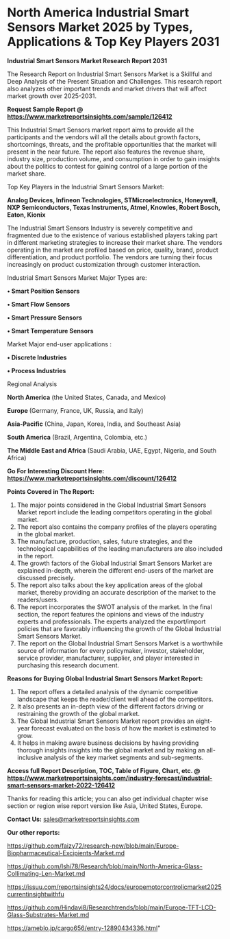# North America Industrial Smart Sensors Market 2025 by Types, Applications & Top Key Players 2031

<strong>Industrial Smart Sensors Market Research Report 2031</strong>

The Research Report on Industrial Smart Sensors Market is a Skillful and Deep Analysis of the Present Situation and Challenges. This research report also analyzes other important trends and market drivers that will affect market growth over 2025-2031.

<strong>Request Sample Report @ <a href=https://www.marketreportsinsights.com/sample/126412>https://www.marketreportsinsights.com/sample/126412</a></strong>

This Industrial Smart Sensors market report aims to provide all the participants and the vendors will all the details about growth factors, shortcomings, threats, and the profitable opportunities that the market will present in the near future. The report also features the revenue share, industry size, production volume, and consumption in order to gain insights about the politics to contest for gaining control of a large portion of the market share.

Top Key Players in the Industrial Smart Sensors Market:

<strong>Analog Devices, Infineon Technologies, STMicroelectronics, Honeywell, NXP Semiconductors, Texas Instruments, Atmel, Knowles, Robert Bosch, Eaton, Kionix</strong>

The Industrial Smart Sensors Industry is severely competitive and fragmented due to the existence of various established players taking part in different marketing strategies to increase their market share. The vendors operating in the market are profiled based on price, quality, brand, product differentiation, and product portfolio. The vendors are turning their focus increasingly on product customization through customer interaction.

Industrial Smart Sensors Market Major Types are:

<strong>• Smart Position Sensors

• Smart Flow Sensors

• Smart Pressure Sensors

• Smart Temperature Sensors</strong>

Market Major end-user applications :

<strong>• Discrete Industries

• Process Industries</strong>

Regional Analysis

</u><strong><b>North America</b></strong> (the United States, Canada, and Mexico)

<strong><b>Europe </b></strong>(Germany, France, UK, Russia, and Italy)

<strong><b>Asia-Pacific</b></strong> (China, Japan, Korea, India, and Southeast Asia)

<strong><b>South America</b></strong> (Brazil, Argentina, Colombia, etc.)

<strong><b>The Middle East and Africa</b></strong> (Saudi Arabia, UAE, Egypt, Nigeria, and South Africa)

<strong>Go For Interesting Discount Here: <a href=https://www.marketreportsinsights.com/discount/126412>https://www.marketreportsinsights.com/discount/126412</a></strong>

<strong>Points Covered in The Report:</strong>
<ol>
  <li>The major points considered in the Global Industrial Smart Sensors Market report include the leading competitors operating in the global market.</li>
  <li>The report also contains the company profiles of the players operating in the global market.</li>
  <li>The manufacture, production, sales, future strategies, and the technological capabilities of the leading manufacturers are also included in the report.</li>
  <li>The growth factors of the Global Industrial Smart Sensors Market are explained in-depth, wherein the different end-users of the market are discussed precisely.</li>
  <li>The report also talks about the key application areas of the global market, thereby providing an accurate description of the market to the readers/users.</li>
  <li>The report incorporates the SWOT analysis of the market. In the final section, the report features the opinions and views of the industry experts and professionals. The experts analyzed the export/import policies that are favorably influencing the growth of the Global Industrial Smart Sensors Market.</li>
  <li>The report on the Global Industrial Smart Sensors Market is a worthwhile source of information for every policymaker, investor, stakeholder, service provider, manufacturer, supplier, and player interested in purchasing this research document.</li>
</ol>
<strong>Reasons for Buying Global Industrial Smart Sensors Market Report:</strong>

<ol>
  <li>The report offers a detailed analysis of the dynamic competitive landscape that keeps the reader/client well ahead of the competitors.</li>
  <li>It also presents an in-depth view of the different factors driving or restraining the growth of the global market.</li>
  <li>The Global Industrial Smart Sensors Market report provides an eight-year forecast evaluated on the basis of how the market is estimated to grow.</li>
  <li>It helps in making aware business decisions by having providing thorough insights insights into the global market and by making an all-inclusive analysis of the key market segments and sub-segments.</li>
</ol>
<strong>Access full Report Description, TOC, Table of Figure, Chart, etc. @ <a href=https://www.marketreportsinsights.com/industry-forecast/industrial-smart-sensors-market-2022-126412>https://www.marketreportsinsights.com/industry-forecast/industrial-smart-sensors-market-2022-126412</a></strong>


Thanks for reading this article; you can also get individual chapter wise section or region wise report version like Asia, United States, Europe.

<strong>Contact Us:</strong>
sales@marketreportsinsights.com

<strong>Our other reports:</strong>

<a href=https://github.com/faizy72/research-new/blob/main/Europe-Biopharmaceutical-Excipients-Market.md>https://github.com/faizy72/research-new/blob/main/Europe-Biopharmaceutical-Excipients-Market.md</a>

<a href=https://github.com/Ishi78/Research/blob/main/North-America-Glass-Collimating-Len-Market.md>https://github.com/Ishi78/Research/blob/main/North-America-Glass-Collimating-Len-Market.md</a>

<a href=https://issuu.com/reportsinsights24/docs/europemotorcontrolicmarket2025currentinsightwithfu>https://issuu.com/reportsinsights24/docs/europemotorcontrolicmarket2025currentinsightwithfu</a>

<a href=https://github.com/Hindavi8/Researchtrends/blob/main/Europe-TFT-LCD-Glass-Substrates-Market.md>https://github.com/Hindavi8/Researchtrends/blob/main/Europe-TFT-LCD-Glass-Substrates-Market.md</a>

<a href=https://ameblo.jp/cargo656/entry-12890434336.html>https://ameblo.jp/cargo656/entry-12890434336.html</a>"
